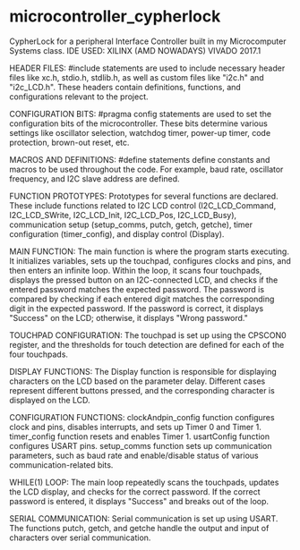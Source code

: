 # microcontroller_cypherlock
CypherLock for a peripheral Interface Controller built in my Microcomputer Systems class. IDE USED: XILINX (AMD NOWADAYS) VIVADO 2017.1


HEADER FILES: #include statements are used to include necessary header files like xc.h, stdio.h, stdlib.h, as well as custom files like "i2c.h" and "i2c_LCD.h". These headers contain definitions, functions, and configurations relevant to the project.

CONFIGURATION BITS: #pragma config statements are used to set the configuration bits of the microcontroller. These bits determine various settings like oscillator selection, watchdog timer, power-up timer, code protection, brown-out reset, etc.

MACROS AND DEFINITIONS: #define statements define constants and macros to be used throughout the code. For example, baud rate, oscillator frequency, and I2C slave address are defined.

FUNCTION PROTOTYPES: Prototypes for several functions are declared. These include functions related to I2C LCD control (I2C_LCD_Command, I2C_LCD_SWrite, I2C_LCD_Init, I2C_LCD_Pos, I2C_LCD_Busy), communication setup (setup_comms, putch, getch, getche), timer configuration (timer_config), and display control (Display).

MAIN FUNCTION: The main function is where the program starts executing. It initializes variables, sets up the touchpad, configures clocks and pins, and then enters an infinite loop. Within the loop, it scans four touchpads, displays the pressed button on an I2C-connected LCD, and checks if the entered password matches the expected password. The password is compared by checking if each entered digit matches the corresponding digit in the expected password. If the password is correct, it displays "Success" on the LCD; otherwise, it displays "Wrong password."

TOUCHPAD CONFIGURATION: The touchpad is set up using the CPSCON0 register, and the thresholds for touch detection are defined for each of the four touchpads.

DISPLAY FUNCTIONS: The Display function is responsible for displaying characters on the LCD based on the parameter delay. Different cases represent different buttons pressed, and the corresponding character is displayed on the LCD.

CONFIGURATION FUNCTIONS: 
clockAndpin_config function configures clock and pins, disables interrupts, and sets up Timer 0 and Timer 1.
timer_config function resets and enables Timer 1.
usartConfig function configures USART pins.
setup_comms function sets up communication parameters, such as baud rate and enable/disable status of various communication-related bits.

WHILE(1) LOOP: The main loop repeatedly scans the touchpads, updates the LCD display, and checks for the correct password. If the correct password is entered, it displays "Success" and breaks out of the loop.

SERIAL COMMUNICATION: Serial communication is set up using USART. The functions putch, getch, and getche handle the output and input of characters over serial communication.

